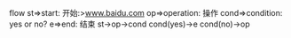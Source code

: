
flow
st=>start: 开始:>www.baidu.com
op=>operation: 操作
cond=>condition: yes or no?
e=>end: 结束
st->op->cond
cond(yes)->e
cond(no)->op
